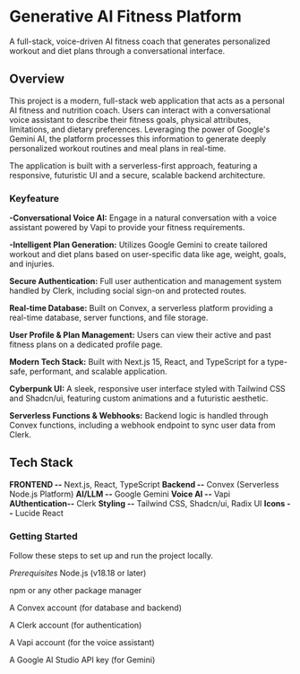 # Generative AI Fitness Platform
A full-stack, voice-driven AI fitness coach that generates personalized workout and diet plans through a conversational interface.

## Overview
This project is a modern, full-stack web application that acts as a personal AI fitness and nutrition coach. Users can interact with a conversational voice assistant to describe their fitness goals, physical attributes, limitations, and dietary preferences. Leveraging the power of Google's Gemini AI, the platform processes this information to generate deeply personalized workout routines and meal plans in real-time.

The application is built with a serverless-first approach, featuring a responsive, futuristic UI and a secure, scalable backend architecture.

### Keyfeature

 **-Conversational Voice AI:** Engage in a natural conversation with a voice assistant powered by Vapi to provide your fitness requirements.

 **-Intelligent Plan Generation:** Utilizes Google Gemini to create tailored workout and diet plans based on user-specific data like age, weight, goals, and injuries.

 **Secure Authentication:** Full user authentication and management system handled by Clerk, including social sign-on and protected routes.

 **Real-time Database:** Built on Convex, a serverless platform providing a real-time database, server functions, and file storage.

 **User Profile & Plan Management:** Users can view their active and past fitness plans on a dedicated profile page.

 **Modern Tech Stack:** Built with Next.js 15, React, and TypeScript for a type-safe, performant, and scalable application.

 **Cyberpunk UI:** A sleek, responsive user interface styled with Tailwind CSS and Shadcn/ui, featuring custom animations and a futuristic aesthetic.

 **Serverless Functions & Webhooks:** Backend logic is handled through Convex functions, including a webhook endpoint to sync user data from Clerk.

## Tech Stack

  **FRONTEND      --**         Next.js, React, TypeScript
  **Backend       --**         Convex (Serverless Node.js Platform)
  **AI/LLM        --**         Google Gemini
  **Voice AI      --**         Vapi
  **AUthentication--**         Clerk
  **Styling       --**         Tailwind CSS, Shadcn/ui, Radix UI
  **Icons         --**         Lucide React
  
### Getting Started
Follow these steps to set up and run the project locally.

*Prerequisites*
Node.js (v18.18 or later)

npm or any other package manager

A Convex account (for database and backend)

A Clerk account (for authentication)

A Vapi account (for the voice assistant)

A Google AI Studio API key (for Gemini)

